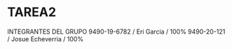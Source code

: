 # TAREA2

INTEGRANTES DEL GRUPO
9490-19-6782 / Eri Garcia  /  100%
9490-20-121  /  Josue Echeverria  /  100%
